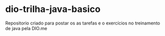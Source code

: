 # dio-trilha-java-basico
 Repositorio criado para postar os as tarefas e o  exercícios no treinamento de java pela DIO.me
